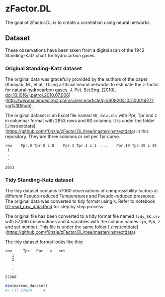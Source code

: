 
<!-- README.md is generated from README.Rmd. Please edit that file -->
zFactor.DL
==========

The goal of zFactor.DL is to create a correlation using neural networks.

Dataset
-------

These observations have been taken from a digital scan of the 1942 Standing-Katz chart for hydrocarbon gases.

### Original Standing-Katz dataset

The original data was gracefully provided by the authors of the paper \[Kamyab, M., et al., Using artificial neural networks to estimate the z-factor for natural hydrocarbon gases, J. Pet. Sci.Eng. (2010), <doi:10.1016/j.petrol.2010.07.006>\] (<http://www.sciencedirect.com/science/article/pii/S0920410510001427?via%3Dihub>).

The original dataset is an Excel file named `SK_data.xls` with Ppr, Tpr and z in columnar format with 2853 rows and 60 columns. It is under the folder \[./inst/extdata\] (<https://github.com/f0nzie/zFactor.DL/tree/master/inst/extdata>) in this repository. They are three columns or set per Tpr curve.

    row    Ppr.0 Tpr.0 z.0    Ppr.1 Tpr.1 z.1  ...    Ppr.19 Tpr.19 z.19
     1
     . 
     .
     .
    2853

### Tidy Standing-Katz dataset

The tidy dataset contains 57060 observations of compressibility factors at different Pseudo-reduced Temperatures and Pseudo-reduced pressures. The original data was converted to tidy format using `R`. Refer to notebook [01-read\_raw\_data.Rmd](https://github.com/f0nzie/zFactor.DL/blob/master/notebooks/01-read_raw_data.Rmd) for step by step process.

The original file has been converted to a tidy format file named `tidy_SK.csv` with 57,060 observations and 4 variables with the column names Tpr, Ppr, z and set number. This file is under the same folder \[./inst/extdata\] (<https://github.com/f0nzie/zFactor.DL/tree/master/inst/extdata>).

The tidy dataset format looks like this:

    row     Tpr   Ppr   z   set
       1       
       2
       . 
       .
       .
    57060

``` r
dim(narrow_dataset)
#> [1] 57060     4
```
